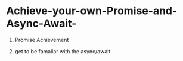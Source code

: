 # Achieve-your-own-Promise-and-Async-Await-

1. Promise Achievement

2. get to be famaliar with the async/await 
